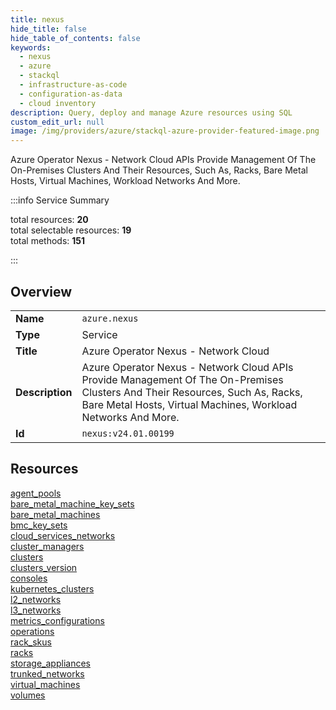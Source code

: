 ```yaml
---
title: nexus
hide_title: false
hide_table_of_contents: false
keywords:
  - nexus
  - azure
  - stackql
  - infrastructure-as-code
  - configuration-as-data
  - cloud inventory
description: Query, deploy and manage Azure resources using SQL
custom_edit_url: null
image: /img/providers/azure/stackql-azure-provider-featured-image.png
---
```

Azure Operator Nexus - Network Cloud APIs Provide Management Of The On-Premises Clusters And Their Resources, Such As, Racks, Bare Metal Hosts, Virtual Machines, Workload Networks And More.  
    
:::info Service Summary

<div class="row">
<div class="providerDocColumn">
<span>total resources:&nbsp;<b>20</b></span><br />
<span>total selectable resources:&nbsp;<b>19</b></span><br />
<span>total methods:&nbsp;<b>151</b></span><br />
</div>
</div>

:::

## Overview
<table><tbody>
<tr><td><b>Name</b></td><td><code>azure.nexus</code></td></tr>
<tr><td><b>Type</b></td><td>Service</td></tr>
<tr><td><b>Title</b></td><td>Azure Operator Nexus - Network Cloud</td></tr>
<tr><td><b>Description</b></td><td>Azure Operator Nexus - Network Cloud APIs Provide Management Of The On-Premises Clusters And Their Resources, Such As, Racks, Bare Metal Hosts, Virtual Machines, Workload Networks And More.</td></tr>
<tr><td><b>Id</b></td><td><code>nexus:v24.01.00199</code></td></tr>
</tbody></table>

## Resources
<div class="row">
<div class="providerDocColumn">
<a href="/providers/azure/nexus/agent_pools/">agent_pools</a><br />
<a href="/providers/azure/nexus/bare_metal_machine_key_sets/">bare_metal_machine_key_sets</a><br />
<a href="/providers/azure/nexus/bare_metal_machines/">bare_metal_machines</a><br />
<a href="/providers/azure/nexus/bmc_key_sets/">bmc_key_sets</a><br />
<a href="/providers/azure/nexus/cloud_services_networks/">cloud_services_networks</a><br />
<a href="/providers/azure/nexus/cluster_managers/">cluster_managers</a><br />
<a href="/providers/azure/nexus/clusters/">clusters</a><br />
<a href="/providers/azure/nexus/clusters_version/">clusters_version</a><br />
<a href="/providers/azure/nexus/consoles/">consoles</a><br />
<a href="/providers/azure/nexus/kubernetes_clusters/">kubernetes_clusters</a><br />
</div>
<div class="providerDocColumn">
<a href="/providers/azure/nexus/l2_networks/">l2_networks</a><br />
<a href="/providers/azure/nexus/l3_networks/">l3_networks</a><br />
<a href="/providers/azure/nexus/metrics_configurations/">metrics_configurations</a><br />
<a href="/providers/azure/nexus/operations/">operations</a><br />
<a href="/providers/azure/nexus/rack_skus/">rack_skus</a><br />
<a href="/providers/azure/nexus/racks/">racks</a><br />
<a href="/providers/azure/nexus/storage_appliances/">storage_appliances</a><br />
<a href="/providers/azure/nexus/trunked_networks/">trunked_networks</a><br />
<a href="/providers/azure/nexus/virtual_machines/">virtual_machines</a><br />
<a href="/providers/azure/nexus/volumes/">volumes</a><br />
</div>
</div>
